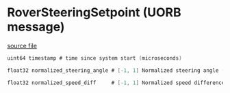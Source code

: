 # RoverSteeringSetpoint (UORB message)



[source file](https://github.com/PX4/PX4-Autopilot/blob/main/msg/RoverSteeringSetpoint.msg)

```c
uint64 timestamp # time since system start (microseconds)

float32 normalized_steering_angle # [-1, 1] Normalized steering angle (Ackermann only, Positiv: Steer right, Negativ: Steer left)

float32 normalized_speed_diff     # [-1, 1] Normalized speed difference between the left and right wheels of the rover (Differential/Mecanum only, Positiv = Turn right, Negativ: Turn left)

```
